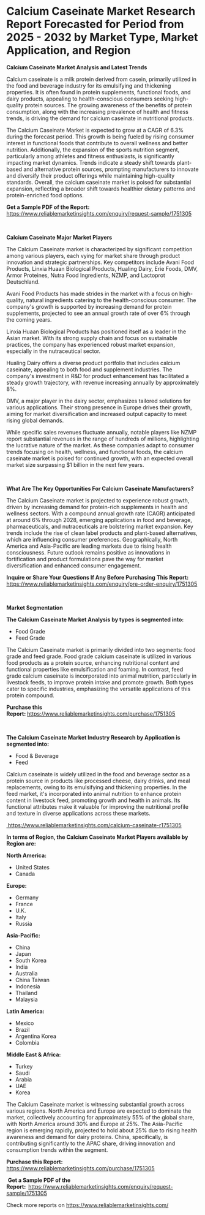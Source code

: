 <p><h1>Calcium Caseinate Market Research Report Forecasted for Period from 2025 -  2032 by Market Type, Market Application, and Region</h1></p><p><strong>Calcium Caseinate Market Analysis and Latest Trends</strong></p>
<p><p>Calcium caseinate is a milk protein derived from casein, primarily utilized in the food and beverage industry for its emulsifying and thickening properties. It is often found in protein supplements, functional foods, and dairy products, appealing to health-conscious consumers seeking high-quality protein sources. The growing awareness of the benefits of protein consumption, along with the increasing prevalence of health and fitness trends, is driving the demand for calcium caseinate in nutritional products.</p><p>The Calcium Caseinate Market is expected to grow at a CAGR of 6.3% during the forecast period. This growth is being fueled by rising consumer interest in functional foods that contribute to overall wellness and better nutrition. Additionally, the expansion of the sports nutrition segment, particularly among athletes and fitness enthusiasts, is significantly impacting market dynamics. Trends indicate a steady shift towards plant-based and alternative protein sources, prompting manufacturers to innovate and diversify their product offerings while maintaining high-quality standards. Overall, the calcium caseinate market is poised for substantial expansion, reflecting a broader shift towards healthier dietary patterns and protein-enriched food options.</p></p>
<p><strong>Get a Sample PDF of the Report:&nbsp;</strong> <a href="https://www.reliablemarketinsights.com/enquiry/request-sample/1751305?utm_campaign=3560&utm_medium=2&utm_source=Github&utm_content=ia&utm_term=01042025&utm_id=calcium-caseinate">https://www.reliablemarketinsights.com/enquiry/request-sample/1751305</a></p>
<p>&nbsp;</p>
<p><strong>Calcium Caseinate Major Market Players</strong></p>
<p><p>The Calcium Caseinate market is characterized by significant competition among various players, each vying for market share through product innovation and strategic partnerships. Key competitors include Avani Food Products, Linxia Huaan Biological Products, Hualing Dairy, Erie Foods, DMV, Armor Proteines, Nutra Food Ingredients, NZMP, and Lactoprot Deutschland.</p><p>Avani Food Products has made strides in the market with a focus on high-quality, natural ingredients catering to the health-conscious consumer. The company's growth is supported by increasing demand for protein supplements, projected to see an annual growth rate of over 6% through the coming years.</p><p>Linxia Huaan Biological Products has positioned itself as a leader in the Asian market. With its strong supply chain and focus on sustainable practices, the company has experienced robust market expansion, especially in the nutraceutical sector.</p><p>Hualing Dairy offers a diverse product portfolio that includes calcium caseinate, appealing to both food and supplement industries. The company's investment in R&D for product enhancement has facilitated a steady growth trajectory, with revenue increasing annually by approximately 8%.</p><p>DMV, a major player in the dairy sector, emphasizes tailored solutions for various applications. Their strong presence in Europe drives their growth, aiming for market diversification and increased output capacity to meet rising global demands.</p><p>While specific sales revenues fluctuate annually, notable players like NZMP report substantial revenues in the range of hundreds of millions, highlighting the lucrative nature of the market. As these companies adapt to consumer trends focusing on health, wellness, and functional foods, the calcium caseinate market is poised for continued growth, with an expected overall market size surpassing $1 billion in the next few years.</p></p>
<p>&nbsp;</p>
<p><strong>What Are The Key Opportunities For Calcium Caseinate Manufacturers?</strong></p>
<p><p>The Calcium Caseinate market is projected to experience robust growth, driven by increasing demand for protein-rich supplements in health and wellness sectors. With a compound annual growth rate (CAGR) anticipated at around 6% through 2028, emerging applications in food and beverage, pharmaceuticals, and nutraceuticals are bolstering market expansion. Key trends include the rise of clean label products and plant-based alternatives, which are influencing consumer preferences. Geographically, North America and Asia-Pacific are leading markets due to rising health consciousness. Future outlook remains positive as innovations in fortification and product formulations pave the way for market diversification and enhanced consumer engagement.</p></p>
<p><strong>Inquire or Share Your Questions If Any Before Purchasing This Report:</strong> <a href="https://www.reliablemarketinsights.com/enquiry/pre-order-enquiry/1751305?utm_campaign=3560&utm_medium=2&utm_source=Github&utm_content=ia&utm_term=01042025&utm_id=calcium-caseinate">https://www.reliablemarketinsights.com/enquiry/pre-order-enquiry/1751305</a></p>
<p>&nbsp;</p>
<p><strong>Market Segmentation</strong></p>
<p><strong>The Calcium Caseinate Market Analysis by types is segmented into:</strong></p>
<p><ul><li>Food Grade</li><li>Feed Grade</li></ul></p>
<p><p>The Calcium Caseinate market is primarily divided into two segments: food grade and feed grade. Food grade calcium caseinate is utilized in various food products as a protein source, enhancing nutritional content and functional properties like emulsification and foaming. In contrast, feed grade calcium caseinate is incorporated into animal nutrition, particularly in livestock feeds, to improve protein intake and promote growth. Both types cater to specific industries, emphasizing the versatile applications of this protein compound.</p></p>
<p><strong>Purchase this Report:&nbsp;</strong><a href="https://www.reliablemarketinsights.com/purchase/1751305?utm_campaign=3560&utm_medium=2&utm_source=Github&utm_content=ia&utm_term=01042025&utm_id=calcium-caseinate">https://www.reliablemarketinsights.com/purchase/1751305</a></p>
<p>&nbsp;</p>
<p><strong>The Calcium Caseinate Market Industry Research by Application is segmented into:</strong></p>
<p><ul><li>Food & Beverage</li><li>Feed</li></ul></p>
<p><p>Calcium caseinate is widely utilized in the food and beverage sector as a protein source in products like processed cheese, dairy drinks, and meal replacements, owing to its emulsifying and thickening properties. In the feed market, it's incorporated into animal nutrition to enhance protein content in livestock feed, promoting growth and health in animals. Its functional attributes make it valuable for improving the nutritional profile and texture in diverse applications across these markets.</p></p>
<p><a href="https://www.reliablemarketinsights.com/calcium-caseinate-r1751305?utm_campaign=3560&utm_medium=2&utm_source=Github&utm_content=ia&utm_term=01042025&utm_id=calcium-caseinate">&nbsp;https://www.reliablemarketinsights.com/calcium-caseinate-r1751305</a></p>
<p><strong>In terms of Region, the Calcium Caseinate Market Players available by Region are:</strong></p>
<p>
    <p> <strong> North America: </strong>
        <ul>
            <li>United States</li>
            <li>Canada</li>
        </ul>
        </p> 
    <p> <strong> Europe: </strong>
        <ul>
            <li>Germany</li>
            <li>France</li>
            <li>U.K.</li>
            <li>Italy</li>
            <li>Russia</li>
        </ul>
        </p> 
    <p> <strong> Asia-Pacific: </strong>
        <ul>
            <li>China</li>
            <li>Japan</li>
            <li>South Korea</li>
            <li>India</li>
            <li>Australia</li>
            <li>China Taiwan</li>
            <li>Indonesia</li>
            <li>Thailand</li>
            <li>Malaysia</li>
        </ul>
        </p> 
    <p> <strong> Latin America: </strong>
        <ul>
            <li>Mexico</li>
            <li>Brazil</li>
            <li>Argentina Korea</li>
            <li>Colombia</li>
        </ul>
        </p> 
    <p> <strong> Middle East & Africa: </strong>
        <ul>
            <li>Turkey</li>
            <li>Saudi</li>
            <li>Arabia</li>
            <li>UAE</li>
            <li>Korea</li>
        </ul>
    </p>
    </p>
<p><p>The Calcium Caseinate market is witnessing substantial growth across various regions. North America and Europe are expected to dominate the market, collectively accounting for approximately 55% of the global share, with North America around 30% and Europe at 25%. The Asia-Pacific region is emerging rapidly, projected to hold about 25% due to rising health awareness and demand for dairy proteins. China, specifically, is contributing significantly to the APAC share, driving innovation and consumption trends within the segment.</p></p>
<p><strong>Purchase this Report: </strong><a href="https://www.reliablemarketinsights.com/purchase/1751305?utm_campaign=3560&utm_medium=2&utm_source=Github&utm_content=ia&utm_term=01042025&utm_id=calcium-caseinate">https://www.reliablemarketinsights.com/purchase/1751305</a></p>
<p>&nbsp;<strong>Get a Sample PDF of the Report:&nbsp;&nbsp;</strong><a href="https://www.reliablemarketinsights.com/enquiry/request-sample/1751305?utm_campaign=3560&utm_medium=2&utm_source=Github&utm_content=ia&utm_term=01042025&utm_id=calcium-caseinate">https://www.reliablemarketinsights.com/enquiry/request-sample/1751305</a></p>
<p><strong></strong></p>
<p>Check more reports on <a href="https://www.reliablemarketinsights.com/?utm_campaign=3560&utm_medium=2&utm_source=Github&utm_content=ia&utm_term=01042025&utm_id=calcium-caseinate">https://www.reliablemarketinsights.com/</a></p>